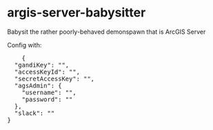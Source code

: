 # argis-server-babysitter
Babysit the rather poorly-behaved demonspawn that is ArcGIS Server


Config with:

<pre>
	{
  "gandiKey": "",
  "accessKeyId": "", 
  "secretAccessKey": "",
  "agsAdmin": {
    "username": "",
    "password": ""
  },
  "slack": ""
}
</pre>